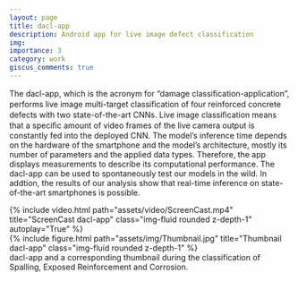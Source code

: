```yaml
---
layout: page
title: dacl-app
description: Android app for live image defect classification
img: 
importance: 3
category: work
giscus_comments: true
---
```


The dacl-app, which is the acronym for “damage classiﬁcation-application”, performs live image multi-target classiﬁcation of four reinforced concrete defects with two state-of-the-art CNNs. Live image classiﬁcation means that a speciﬁc amount of video frames of the live camera output is constantly fed into the deployed CNN. The model’s inference time depends on the hardware of the smartphone and the model’s architecture, mostly its number of parameters and the applied data types. Therefore, the app displays measurements to describe its computational performance. The dacl-app can be used to spontaneously test our models in the wild. In addtion, the results of our analysis show that real-time inference on state-of-the-art smartphones is possible.   

<div class="row">
    <div class="col-sm mt-3 mt-md-0">
        {% include video.html path="assets/video/ScreenCast.mp4" title="ScreenCast dacl-app" class="img-fluid rounded z-depth-1" autoplay="True" %}
    </div>
    <div class="col-sm mt-3 mt-md-0">
        {% include figure.html path="assets/img/Thumbnail.jpg" title="Thumbnail dacl-app" class="img-fluid rounded z-depth-1" %}
    </div>
</div>
<div class="caption">
    dacl-app and a corresponding thumbnail during the classification of Spalling, Exposed Reinforcement and Corrosion.
</div>


